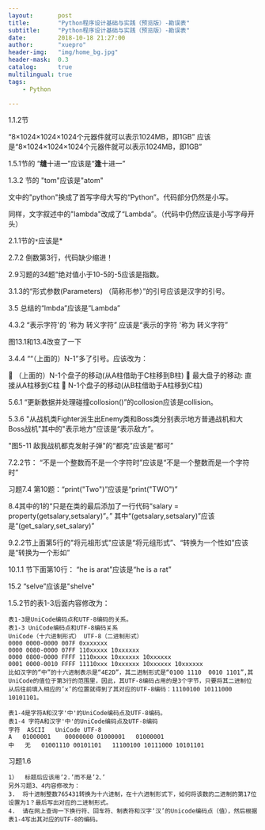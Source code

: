 ```yaml
---
layout:       post
title:        "Python程序设计基础与实践（预览版）-勘误表"
subtitle:     "Python程序设计基础与实践（预览版）-勘误表"
date:         2018-10-18 21:27:00
author:       "xuepro"
header-img:   "img/home_bg.jpg"
header-mask:  0.3
catalog:      true
multilingual: true
tags:
    - Python
    
---   
```


1.1.2节

“8×1024×1024×1024个元器件就可以表示1024MB，即1GB” 应该是“8×1024×1024×1024个元器件就可以表示1024MB，即1GB”


1.5.1节的 “**缝**十进一”应该是“**逢**十进一”

1.3.2 节的 "tom"应该是"atom"

文中的"python"换成了首写字母大写的“Python”。代码部分仍然是小写。

同样，文字叙述中的"lambda"改成了“Lambda”。（代码中仍然应该是小写字母开头）


2.1.1节的```*```应该是*

2.7.2 倒数第3行，代码缺少缩进！

2.9习题的34题“绝对值小于10-5的-5应该是指数。

3.1.3的“形式参数(Parameters) （简称形参）”的引号应该是汉字的引号。


3.5 总结的“lmbda”应该是“Lambda”

4.3.2 “表示字符'的 \'称为 转义字符” 应该是“表示的字符 \'称为 转义字符”

图13.1和13.4改变了一下




3.4.4    ““（上面的）N-1”多了引号。应该改为：

	（上面的）N-1个盘子的移动(从A柱借助于C柱移到B柱)
	最大盘子的移动: 直接从A柱移到C柱
	N-1个盘子的移动(从B柱借助于A柱移到C柱)




5.6.1 “更新数据并处理碰撞collosion()”的collosion应该是collision。

5.3.6 "从战机类Fighter派生出Enemy类和Boss类分别表示地方普通战机和大Boss战机"其中的"表示地方"应该是“表示敌方”。

 "图5-11 敌我战机都克发射子弹"的“都克”应该是“都可”

7.2.2节： “不是一个整数而不是一个字符时”应该是“不是一个整数而是一个字符时”

习题7.4 第10题：“print("Two")”应该是“print("TWO")”

8.4其中的1的“只是在类的最后添加了一行代码“salary = property(getsalary,setsalary)”。”
其中“(getsalary,setsalary)”应该是“(get_salary,set_salary)”

9.2.2节上面第5行的"将元祖形式"应该是“将元组形式”、“转换为一个性如”应该是“转换为一个形如”

10.1.1 节下面第10行： “he is arat”应该是“he is a rat”

15.2 “selve”应该是"shelve"


1.5.2节的表1-3后面内容修改为：
```
表1-3是UniCode编码点和UTF-8编码的关系。
表1-3 UniCode编码点和UTF-8编码关系
UniCode（十六进制形式）	UTF-8（二进制形式）
0000 0000-0000 007F	0xxxxxxx
0000 0080-0000 07FF	110xxxxx 10xxxxxx
0000 0800-0000 FFFF	1110xxxx 10xxxxxx 10xxxxxx
0001 0000-0010 FFFF	11110xxx 10xxxxxx 10xxxxxx 10xxxxxx
比如汉字的“中”的十六进制表示是“4E2D”，其二进制形式是“0100 1110  0010 1101”,其UniCode的值位于第3行的范围里，因此，其UTF-8编码占用的是3个字节，只要将其二进制位从后往前填入相应的’x’的位置就得到了其对应的UTF-8编码：11100100 10111000 10101101。

表1-4是字符A和汉字'中'的UniCode编码点及UTF-8编码。 
表1-4 字符A和汉字'中'的UniCode编码点及UTF-8编码
字符	ASCII	UniCode	UTF-8
A	01000001	00000000 01000001	01000001
中	无	01001110 00101101	11100100 10111000 10101101
```



习题1.6
```
1）	标题后应该用’2.’而不是’2、’
另外习题3、4内容修改为：
3.	将十进制整数765431转换为十六进制，在十六进制形式下，如何将该数的二进制的第17位设置为1？最后写出对应的二进制形式。
4.	请在网上查询一下换行符、回车符、制表符和汉字‘汉’的Unicode编码点（值），然后根据表1-4写出其对应的UTF-8的编码。
```






